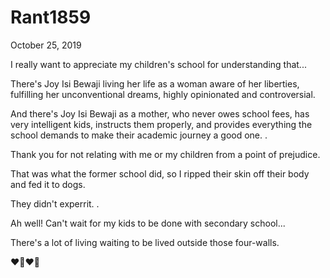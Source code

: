 # Rant1859



October 25, 2019

I really want to appreciate my children's school for understanding that...

There's Joy Isi Bewaji living her life as a woman aware of her liberties, fulfilling her unconventional dreams, highly opinionated and controversial. 

And there's Joy Isi Bewaji as a mother, who never owes school fees, has very intelligent kids, instructs them properly, and provides everything the school demands to make their academic journey a good one.
.

Thank you for not relating with me or my children from a point of prejudice. 

That was what the former school did, so I ripped their skin off their body and fed it to dogs.

They didn't experrit.
.

Ah well! Can't wait for my kids to be done with secondary school...

There's a lot of living waiting to be lived outside those four-walls.

❤🤗❤🤗